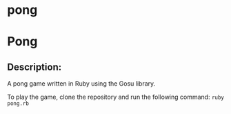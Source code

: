 # pong

Pong
====

Description:
------------

A pong game written in Ruby using the Gosu library.

To play the game, clone the repository and run the following command:
`ruby pong.rb`
